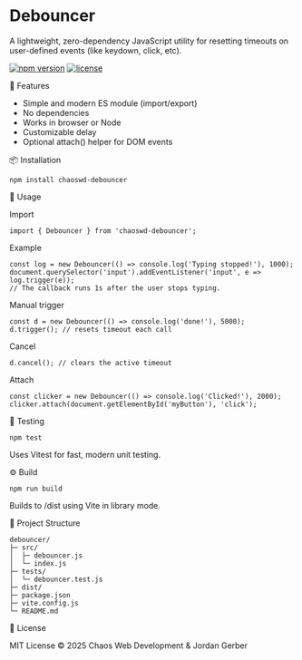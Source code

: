 # Debouncer

A lightweight, zero-dependency JavaScript utility for resetting timeouts
on user-defined events (like keydown, click, etc).

[![npm version](https://img.shields.io/npm/v/chaoswd-debouncer.svg)](https://www.npmjs.com/package/chaoswd-debouncer) [![license](https://img.shields.io/npm/l/chaoswd-debouncer.svg)](LICENSE)


🚀 Features

-   Simple and modern ES module (import/export)
-   No dependencies
-   Works in browser or Node
-   Customizable delay
-   Optional attach() helper for DOM events

📦 Installation

    npm install chaoswd-debouncer

🧩 Usage

Import

    import { Debouncer } from 'chaoswd-debouncer';

Example

    const log = new Debouncer(() => console.log('Typing stopped!'), 1000);
    document.querySelector('input').addEventListener('input', e => log.trigger(e));
    // The callback runs 1s after the user stops typing.

Manual trigger

    const d = new Debouncer(() => console.log('done!'), 5000);
    d.trigger(); // resets timeout each call

Cancel

    d.cancel(); // clears the active timeout

Attach

    const clicker = new Debouncer(() => console.log('Clicked!'), 2000);
    clicker.attach(document.getElementById('myButton'), 'click');

🧪 Testing

    npm test

Uses Vitest for fast, modern unit testing.

⚙️ Build

    npm run build

Builds to /dist using Vite in library mode.

📁 Project Structure

    debouncer/
    ├─ src/
    │  ├─ debouncer.js
    │  └─ index.js
    ├─ tests/
    │  └─ debouncer.test.js
    ├─ dist/
    ├─ package.json
    ├─ vite.config.js
    └─ README.md

📜 License

MIT License © 2025 Chaos Web Development & Jordan Gerber
